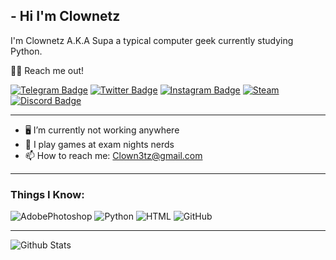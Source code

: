 ## - Hi I'm Clownetz 

I'm Clownetz A.K.A Supa a typical computer geek currently studying Python.


🤙🏼 Reach me out!

[![Telegram Badge](https://img.shields.io/badge/Telegram-2CA5E0?style=for-the-badge&logo=telegram&logoColor=white=https://www.t.me/clownetz)](https://www.t.me/clownetz)
[![Twitter Badge](https://img.shields.io/badge/Twitter-1DA1F2?style=for-the-badge&logo=twitter&logoColor=white&link=https://twitter.com/clownetz)](https://twitter.com/clownetz)
[![Instagram Badge](https://img.shields.io/badge/Instagram-E4405F?style=for-the-badge&logo=instagram&logoColor=white)](https://instagram.com/1clownetz)
[![Steam](https://img.shields.io/badge/Steam-000000?style=for-the-badge&logo=steam&logoColor=white)](https://steamcommunity.com/id/clown3tz)
[![Discord Badge](https://img.shields.io/badge/Discord-%237289DA.svg?style=for-the-badge&logo=discord&logoColor=white=https://discordapp.com/users/759432125685563412)](https://discordapp.com/users/759432125685563412)
___
- 🖥 I’m currently not working anywhere
- 👾 I play games at exam nights nerds
- 📫 How to reach me: Clown3tz@gmail.com
___
### Things I Know:
![AdobePhotoshop](https://img.shields.io/badge/Adobe%20Photoshop-31A8FF?style=for-the-badge&logo=Adobe%20Photoshop&logoColor=black)
![Python](https://img.shields.io/badge/python-3670A0?style=for-the-badge&logo=python&logoColor=ffdd54)
![HTML](https://img.shields.io/badge/HTML5-E34F26?style=for-the-badge&logo=html5&logoColor=white)
![GitHub](https://img.shields.io/badge/GitHub-100000?style=for-the-badge&logo=github&logoColor=white)
___
![Github Stats](https://github-readme-stats.vercel.app/api?username=clown3tz&count_private=true&show_icons=true&include_all_commits=true&theme=great-gatsby)

